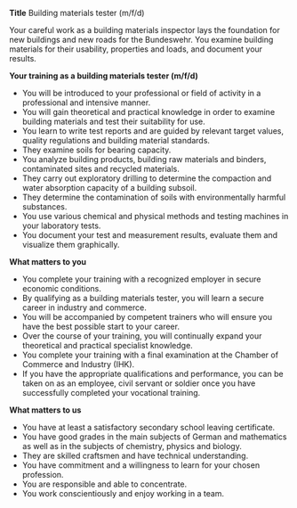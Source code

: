 **Title**
Building materials tester (m/f/d)

Your careful work as a building materials inspector lays the foundation for new buildings and new roads for the Bundeswehr. You examine building materials for their usability, properties and loads, and document your results.

**Your training as a building materials tester (m/f/d)**

-	You will be introduced to your professional or field of activity in a professional and intensive manner.
-	You will gain theoretical and practical knowledge in order to examine building materials and test their suitability for use.
-	You learn to write test reports and are guided by relevant target values, quality regulations and building material standards.
-	They examine soils for bearing capacity.
-	You analyze building products, building raw materials and binders, contaminated sites and recycled materials.
-	They carry out exploratory drilling to determine the compaction and water absorption capacity of a building subsoil.
-	They determine the contamination of soils with environmentally harmful substances.
-	You use various chemical and physical methods and testing machines in your laboratory tests.
-	You document your test and measurement results, evaluate them and visualize them graphically.

**What matters to you**

-	You complete your training with a recognized employer in secure economic conditions.
-	By qualifying as a building materials tester, you will learn a secure career in industry and commerce.
-	You will be accompanied by competent trainers who will ensure you have the best possible start to your career.
-	Over the course of your training, you will continually expand your theoretical and practical specialist knowledge.
-	You complete your training with a final examination at the Chamber of Commerce and Industry (IHK).
-	If you have the appropriate qualifications and performance, you can be taken on as an employee, civil servant or soldier once you have successfully completed your vocational training.

**What matters to us**

-	You have at least a satisfactory secondary school leaving certificate.
-	You have good grades in the main subjects of German and mathematics as well as in the subjects of chemistry, physics and biology.
-	They are skilled craftsmen and have technical understanding.
-	You have commitment and a willingness to learn for your chosen profession.
-	You are responsible and able to concentrate.
-	You work conscientiously and enjoy working in a team.
